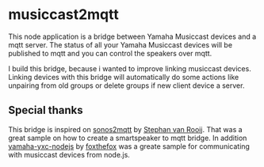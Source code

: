 # musiccast2mqtt
This node application is a bridge between Yamaha Musiccast devices and a mqtt server. The status of all your Yamaha Musiccast devices will be published to mqtt and you can control the speakers over mqtt.

I build this bridge, because i wanted to improve linking  musiccast devices. Linking devices with this bridge will automatically do some actions like unpairing from old groups or delete groups if new client device a server.

## Special thanks
This bridge is inspired on [sonos2mqtt](https://github.com/svrooij/sonos2mqtt) by [Stephan van Rooij](https://github.com/svrooij). That was a great sample on how to create a smartspeaker to mqtt bridge. 
In addition [yamaha-yxc-nodejs](https://github.com/foxthefox/yamaha-yxc-nodejs) by [foxthefox](https://github.com/foxthefox) was a greate sample for communicating with musiccast devices from node.js.

